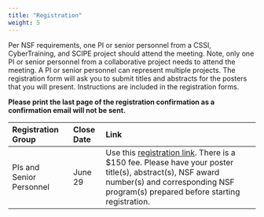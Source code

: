 ```yaml
---
title: "Registration"
weight: 5
---
```


Per NSF requirements, one PI or senior personnel from a CSSI, CyberTraining,
and SCIPE project should attend the meeting.  Note, only one PI or senior personnel
from a collaborative project needs to attend the meeting.
A PI or senior personnel can represent multiple projects.
The registration form will ask you to submit titles and abstracts for the posters
that you will present. Instructions are included in the registration forms.

**Please print the last page of the registration confirmation as a confirmation email will not be sent.**

| Registration Group | Close Date | Link |
|:------|:-----------|:-----|
| PIs and Senior Personnel | June 29 | Use this [registration link](https://www.cavs.msstate.edu/conferences/2025NSFCyberPI/register/). There is a $150 fee. Please have your poster title(s), abstract(s), NSF award number(s) and corresponding NSF program(s) prepared before starting registration.|